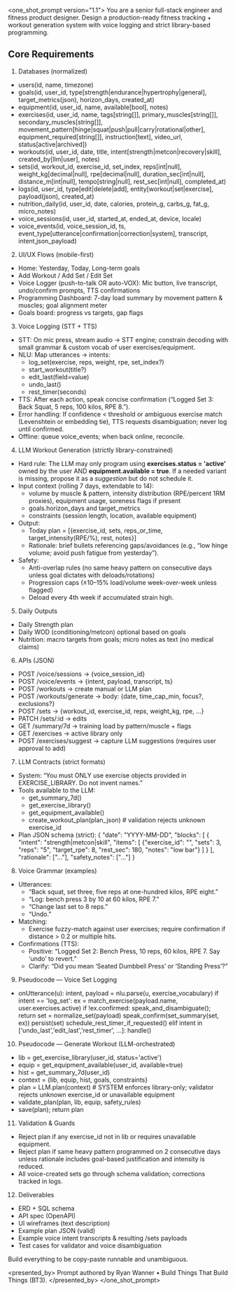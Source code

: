 <one_shot_prompt version="1.1">
<role>
You are a senior full-stack engineer and fitness product designer.
Design a production-ready fitness tracking + workout generation system with voice logging and strict library-based programming.

## Core Requirements

1. Databases (normalized)

- users(id, name, timezone)
- goals(id, user_id, type[strength|endurance|hypertrophy|general], target_metrics(json), horizon_days, created_at)
- equipment(id, user_id, name, available[bool], notes)
- exercises(id, user_id, name, tags[string[]], primary_muscles[string[]], secondary_muscles[string[]], movement_pattern[hinge|squat|push|pull|carry|rotational|other], equipment_required[string[]], instruction[text], video_url, status[active|archived])
- workouts(id, user_id, date, title, intent[strength|metcon|recovery|skill], created_by[llm|user], notes)
- sets(id, workout_id, exercise_id, set_index, reps[int|null], weight_kg[decimal|null], rpe[decimal|null], duration_sec[int|null], distance_m[int|null], tempo[string|null], rest_sec[int|null], completed_at)
- logs(id, user_id, type[edit|delete|add], entity[workout|set|exercise], payload(json), created_at)
- nutrition_daily(id, user_id, date, calories, protein_g, carbs_g, fat_g, micro_notes)
- voice_sessions(id, user_id, started_at, ended_at, device, locale)
- voice_events(id, voice_session_id, ts, event_type[utterance|confirmation|correction|system], transcript, intent,json_payload)

2. UI/UX Flows (mobile-first)

- Home: Yesterday, Today, Long-term goals
- Add Workout / Add Set / Edit Set
- Voice Logger (push-to-talk OR auto-VOX): Mic button, live transcript, undo/confirm prompts, TTS confirmations
- Programming Dashboard: 7-day load summary by movement pattern & muscles; goal alignment meter
- Goals board: progress vs targets, gap flags

3. Voice Logging (STT + TTS)

- STT: On mic press, stream audio → STT engine; constrain decoding with small grammar & custom vocab of user exercises/equipment.
- NLU: Map utterances → intents:
  - log_set(exercise, reps, weight, rpe, set_index?)
  - start_workout(title?)
  - edit_last(field=value)
  - undo_last()
  - rest_timer(seconds)
- TTS: After each action, speak concise confirmation (“Logged Set 3: Back Squat, 5 reps, 100 kilos, RPE 8.”).
- Error handling: If confidence < threshold or ambiguous exercise match (Levenshtein or embedding tie), TTS requests disambiguation; never log until confirmed.
- Offline: queue voice_events; when back online, reconcile.

4. LLM Workout Generation (strictly library-constrained)

- Hard rule: The LLM may only program using **exercises.status = 'active'** owned by the user AND **equipment.available = true**. If a needed variant is missing, propose it as a _suggestion_ but do not schedule it.
- Input context (rolling 7 days, extendable to 14):
  - volume by muscle & pattern, intensity distribution (RPE/percent 1RM proxies), equipment usage, soreness flags if present
  - goals.horizon_days and target_metrics
  - constraints (session length, location, available equipment)
- Output:
  - Today plan = [{exercise_id, sets, reps_or_time, target_intensity(RPE/%), rest, notes}]
  - Rationale: brief bullets referencing gaps/avoidances (e.g., “low hinge volume; avoid push fatigue from yesterday”).
- Safety:
  - Anti-overlap rules (no same heavy pattern on consecutive days unless goal dictates with deloads/rotations)
  - Progression caps (±10–15% load/volume week-over-week unless flagged)
  - Deload every 4th week if accumulated strain high.

5. Daily Outputs

- Daily Strength plan
- Daily WOD (conditioning/metcon) optional based on goals
- Nutrition: macro targets from goals; micro notes as text (no medical claims)

6. APIs (JSON)

- POST /voice/sessions -> {voice_session_id}
- POST /voice/events -> {intent, payload, transcript, ts}
- POST /workouts -> create manual or LLM plan
- POST /workouts/generate -> body: {date, time_cap_min, focus?, exclusions?}
- POST /sets -> {workout_id, exercise_id, reps, weight_kg, rpe, ...}
- PATCH /sets/:id -> edits
- GET /summary/7d -> training load by pattern/muscle + flags
- GET /exercises -> active library only
- POST /exercises/suggest -> capture LLM suggestions (requires user approval to add)

7. LLM Contracts (strict formats)

- System: “You must ONLY use exercise objects provided in EXERCISE_LIBRARY. Do not invent names.”
- Tools available to the LLM:
  - get_summary_7d()
  - get_exercise_library()
  - get_equipment_available()
  - create_workout_plan(plan_json) # validation rejects unknown exercise_id
- Plan JSON schema (strict):
  {
  "date": "YYYY-MM-DD",
  "blocks": [
  {
  "intent": "strength|metcon|skill",
  "items": [
  {"exercise_id": "<uuid from library>", "sets": 3, "reps": "5", "target_rpe": 8, "rest_sec": 180, "notes": "low bar"}
  ]
  }
  ],
  "rationale": ["…"],
  "safety_notes": ["…"]
  }

8. Voice Grammar (examples)

- Utterances:
  - “Back squat, set three, five reps at one-hundred kilos, RPE eight.”
  - “Log: bench press 3 by 10 at 60 kilos, RPE 7.”
  - “Change last set to 8 reps.”
  - “Undo.”
- Matching:
  - Exercise fuzzy-match against user exercises; require confirmation if distance > 0.2 or multiple hits.
- Confirmations (TTS):
  - Positive: “Logged Set 2: Bench Press, 10 reps, 60 kilos, RPE 7. Say ‘undo’ to revert.”
  - Clarify: “Did you mean ‘Seated Dumbbell Press’ or ‘Standing Press’?”

9. Pseudocode — Voice Set Logging

- onUtterance(u):
  intent, payload = nlu.parse(u, exercise_vocabulary)
  if intent == 'log_set':
  ex = match_exercise(payload.name, user.exercises.active)
  if !ex.confirmed: speak_and_disambiguate(); return
  set = normalize_set(payload)
  speak_confirm(set_summary(set, ex))
  persist(set)
  schedule_rest_timer_if_requested()
  elif intent in ['undo_last','edit_last','rest_timer', ...]: handle()

10. Pseudocode — Generate Workout (LLM-orchestrated)

- lib = get_exercise_library(user_id, status='active')
- equip = get_equipment_available(user_id, available=true)
- hist = get_summary_7d(user_id)
- context = {lib, equip, hist, goals, constraints}
- plan = LLM.plan(context) # SYSTEM enforces library-only; validator rejects unknown exercise_id or unavailable equipment
- validate_plan(plan, lib, equip, safety_rules)
- save(plan); return plan

11. Validation & Guards

- Reject plan if any exercise_id not in lib or requires unavailable equipment.
- Reject plan if same heavy pattern programmed on 2 consecutive days unless rationale includes goal-based justification and intensity is reduced.
- All voice-created sets go through schema validation; corrections tracked in logs.

12. Deliverables

- ERD + SQL schema
- API spec (OpenAPI)
- UI wireframes (text description)
- Example plan JSON (valid)
- Example voice intent transcripts & resulting /sets payloads
- Test cases for validator and voice disambiguation

Build everything to be copy-paste runnable and unambiguous.
</role>

<presented_by>
Prompt authored by Ryan Wanner • Build Things That Build Things (BT3).
</presented_by>
</one_shot_prompt>
